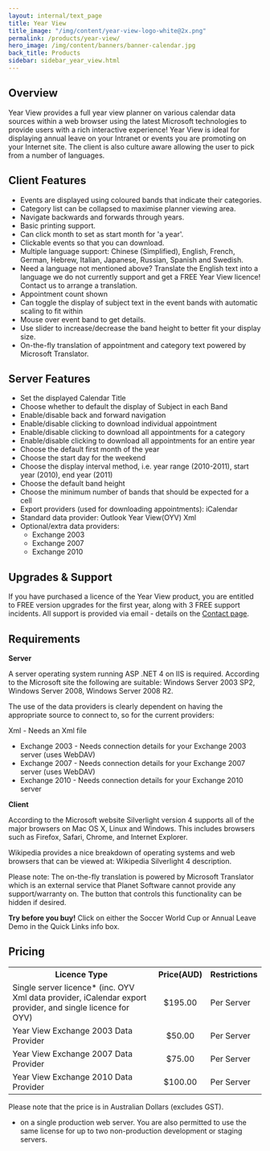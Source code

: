 ```yaml
---
layout: internal/text_page
title: Year View
title_image: "/img/content/year-view-logo-white@2x.png"
permalink: /products/year-view/
hero_image: /img/content/banners/banner-calendar.jpg
back_title: Products
sidebar: sidebar_year_view.html
---
```


<!--- This child document initializes the page in Jekyll. -->

## Overview

Year View provides a full year view planner on various calendar data sources within a web browser using the latest Microsoft technologies to provide users with a rich interactive experience!
Year View is ideal for displaying annual leave on your Intranet or events you are promoting on your Internet site. The client is also culture aware allowing the user to pick from a number of languages.

## Client Features

* Events are displayed using coloured bands that indicate their categories.
* Category list can be collapsed to maximise planner viewing area.
* Navigate backwards and forwards through years.
* Basic printing support.
* Can click month to set as start month for 'a year'.
* Clickable events so that you can download.
* Multiple language support: Chinese (Simplified), English, French, German, Hebrew, Italian, Japanese, Russian, Spanish and Swedish.
* Need a language not mentioned above? Translate the English text into a language we do not currently support and get a FREE Year View licence! Contact us to arrange a translation.
* Appointment count shown
* Can toggle the display of subject text in the event bands with automatic scaling to fit within
* Mouse over event band to get details.
* Use slider to increase/decrease the band height to better fit your display size.
* On-the-fly translation of appointment and category text powered by Microsoft Translator.

## Server Features

* Set the displayed Calendar Title
* Choose whether to default the display of Subject in each Band
* Enable/disable back and forward navigation
* Enable/disable clicking to download individual appointment
* Enable/disable clicking to download all appointments for a category
* Enable/disable clicking to download all appointments for an entire year
* Choose the default first month of the year
* Choose the start day for the weekend
* Choose the display interval method, i.e. year range (2010-2011), start year (2010), end year (2011)
* Choose the default band height
* Choose the minimum number of bands that should be expected for a cell
* Export providers (used for downloading appointments): iCalendar
* Standard data provider: Outlook Year View(OYV) Xml
* Optional/extra data providers:
  - Exchange 2003
  - Exchange 2007
  - Exchange 2010

## Upgrades & Support

If you have purchased a licence of the Year View product, you are entitled to FREE version upgrades for the first year, along with 3 FREE support incidents. All support is provided via email - details on the [Contact page](/contact/).

## Requirements

**Server**

A server operating system running ASP .NET 4 on IIS is required. According to the Microsoft site the following are suitable: Windows Server 2003 SP2, Windows Server 2008, Windows Server 2008 R2.

The use of the data providers is clearly dependent on having the appropriate source to connect to, so for the current providers:

Xml - Needs an Xml file

* Exchange 2003 - Needs connection details for your Exchange 2003 server (uses WebDAV)
* Exchange 2007 - Needs connection details for your Exchange 2007 server (uses WebDAV)
* Exchange 2010 - Needs connection details for your Exchange 2010 server

**Client**

According to the Microsoft website Silverlight version 4 supports all of the major browsers on Mac OS X, Linux and Windows. This includes browsers such as Firefox, Safari, Chrome, and Internet Explorer.

Wikipedia provides a nice breakdown of operating systems and web browsers that can be viewed at: Wikipedia Silverlight 4 description.

Please note: The on-the-fly translation is powered by Microsoft Translator which is an external service that Planet Software cannot provide any support/warranty on. The button that controls this functionality can be hidden if desired.

**Try before you buy!** Click on either the Soccer World Cup or Annual Leave Demo in the Quick Links info box.

## Pricing

<table>
	<tbody>
		<tr>
			<th>Licence Type</th>
			<th>Price(AUD)</th>
			<th>Restrictions</th>
		</tr>
		<tr>
			<td>Single server licence* (inc. OYV Xml data provider, iCalendar export provider, and single licence for OYV)</td>
			<td align="center">$195.00</td>
			<td>Per Server</td>
		</tr>
		<tr>
			<td>Year View Exchange 2003 Data Provider</td>
			<td align="center">$50.00</td>
			<td>Per Server</td>
		</tr>
		<tr>
			<td>Year View Exchange 2007 Data Provider</td>
			<td align="center">$75.00</td>
			<td>Per Server</td>
		</tr>
		<tr>
			<td>Year View Exchange 2010 Data Provider</td>
			<td align="center">$100.00</td>
			<td>Per Server</td>
		</tr>
	</tbody>
</table>

Please note that the price is in Australian Dollars (excludes GST).

* on a single production web server. You are also permitted to use the same license for up to two non-production development or staging servers.